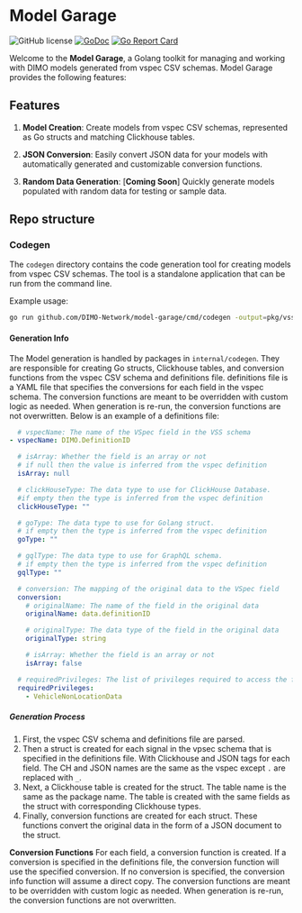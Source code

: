 # Model Garage

![GitHub license](https://img.shields.io/badge/license-Apache%202.0-blue.svg)
[![GoDoc](https://godoc.org/github.com/DIMO-Network/model-garage?status.svg)](https://godoc.org/github.com/DIMO-Network/model-garage)
[![Go Report Card](https://goreportcard.com/badge/github.com/DIMO-Network/model-garage)](https://goreportcard.com/report/github.com/DIMO-Network/model-garage)

Welcome to the **Model Garage**, a Golang toolkit for managing and working with DIMO models generated from vspec CSV schemas. Model Garage provides the following features:

## Features

1. **Model Creation**: Create models from vspec CSV schemas, represented as Go structs and matching Clickhouse tables.

2. **JSON Conversion**: Easily convert JSON data for your models with automatically generated and customizable conversion functions.

3. **Random Data Generation**: [**Coming Soon**] Quickly generate models populated with random data for testing or sample data.


## Repo structure

### Codegen

The `codegen` directory contains the code generation tool for creating models from vspec CSV schemas. The tool is a standalone application that can be run from the command line.

Example usage:

```bash
go run github.com/DIMO-Network/model-garage/cmd/codegen -output=pkg/vss  -generators=all
```

#### Generation Info

The Model generation is handled by packages in `internal/codegen`. They are responsible for creating Go structs, Clickhouse tables, and conversion functions from the vspec CSV schema and definitions file. definitions file is a YAML file that specifies the conversions for each field in the vspec schema. The conversion functions are meant to be overridden with custom logic as needed. When generation is re-run, the conversion functions are not overwritten. Below is an example of a definitions file:

```yaml
  # vspecName: The name of the VSpec field in the VSS schema
- vspecName: DIMO.DefinitionID

  # isArray: Whether the field is an array or not
  # if null then the value is inferred from the vspec definition
  isArray: null

  # clickHouseType: The data type to use for ClickHouse Database.
  #if empty then the type is inferred from the vspec definition
  clickHouseType: ""

  # goType: The data type to use for Golang struct.
  # if empty then the type is inferred from the vspec definition
  goType: ""

  # gqlType: The data type to use for GraphQL schema.
  # if empty then the type is inferred from the vspec definition
  gqlType: ""

  # conversion: The mapping of the original data to the VSpec field
  conversion:
    # originalName: The name of the field in the original data
    originalName: data.definitionID

    # originalType: The data type of the field in the original data
    originalType: string

    # isArray: Whether the field is an array or not
    isArray: false

  # requiredPrivileges: The list of privileges required to access the field
  requiredPrivileges:
    - VehicleNonLocationData
```


##### Generation Process

1. First, the vspec CSV schema and definitions file are parsed.
2. Then a struct is created for each signal in the vpsec schema that is specified in the definitions file. With Clickhouse and JSON tags for each field. The CH and JSON names are the same as the vspec except `.` are replaced with `_`.
3. Next, a Clickhouse table is created for the struct. The table name is the same as the package name. The table is created with the same fields as the struct with corresponding Clickhouse types.
4. Finally, conversion functions are created for each struct. These functions convert the original data in the form of a JSON document to the struct.

**Conversion Functions**
For each field, a conversion function is created. If a conversion is specified in the definitions file, the conversion function will use the specified conversion. If no conversion is specified, the conversion info function will assume a direct copy. The conversion functions are meant to be overridden with custom logic as needed. When generation is re-run, the conversion functions are not overwritten.

